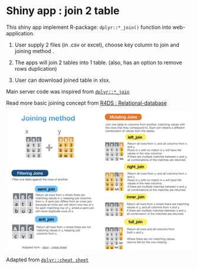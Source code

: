
<!-- README.md is generated from README.Rmd. Please edit that file -->

# Shiny app : join 2 table

<!-- badges: start -->
<!-- badges: end -->

This shiny app implement R-package: `dplyr::*_join()` function into
web-application.

1.  User supply 2 files (in .csv or excel), choose key column to join
    and joining method .

2.  The apps will join 2 tables into 1 table. (also, has an option to
    remove rows duplication)

3.  User can download joined table in xlsx.

Main server code was inspired from
[`dplyr::*_join`](https://dplyr.tidyverse.org/reference/join.html)

Read more basic joining concept from [R4DS :
Relational-database](https://r4ds.had.co.nz/relational-data.html#relational-data)

![](www/joining_method.png)

Adapted from
[`dplyr::cheat sheet`](https://github.com/rstudio/cheatsheets/blob/master/data-transformation.pdf)
